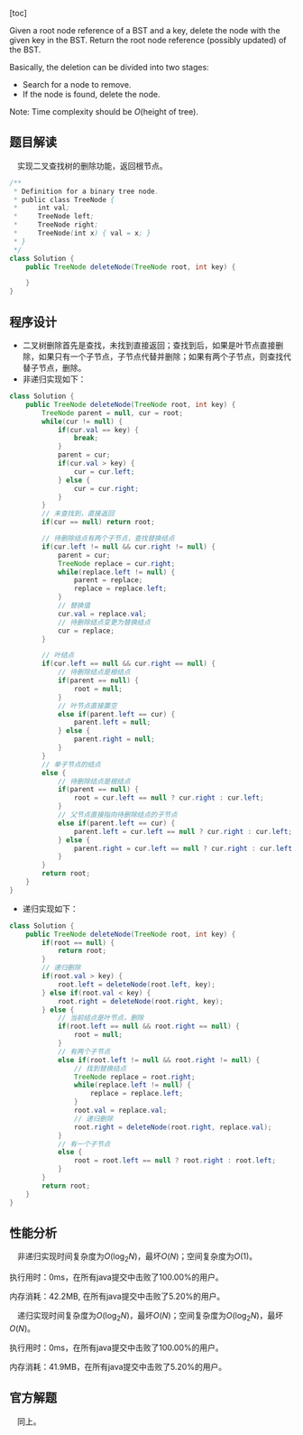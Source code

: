 [toc]

Given a root node reference of a BST and a key, delete the node with the given key in the BST. Return the root node reference (possibly updated) of the BST.

Basically, the deletion can be divided into two stages:

* Search for a node to remove.
* If the node is found, delete the node.

Note: Time complexity should be $O(\text{height of tree})$.



## 题目解读

&emsp;实现二叉查找树的删除功能，返回根节点。

```java
/**
 * Definition for a binary tree node.
 * public class TreeNode {
 *     int val;
 *     TreeNode left;
 *     TreeNode right;
 *     TreeNode(int x) { val = x; }
 * }
 */
class Solution {
    public TreeNode deleteNode(TreeNode root, int key) {

    }
}
```

## 程序设计

* 二叉树删除首先是查找，未找到直接返回；查找到后，如果是叶节点直接删除，如果只有一个子节点，子节点代替并删除；如果有两个子节点，则查找代替子节点，删除。
* 非递归实现如下：

```java
class Solution {
    public TreeNode deleteNode(TreeNode root, int key) {
        TreeNode parent = null, cur = root;
        while(cur != null) {
            if(cur.val == key) {
                break;
            }
            parent = cur;
            if(cur.val > key) {
                cur = cur.left;
            } else {
                cur = cur.right;
            }
        }
        // 未查找到，直接返回
        if(cur == null) return root;

        // 待删除结点有两个子节点，查找替换结点
        if(cur.left != null && cur.right != null) {
            parent = cur;
            TreeNode replace = cur.right;
            while(replace.left != null) {
                parent = replace;
                replace = replace.left;
            }
            // 替换值
            cur.val = replace.val;
            // 待删除结点变更为替换结点
            cur = replace;
        }

        // 叶结点
        if(cur.left == null && cur.right == null) {
            // 待删除结点是根结点
            if(parent == null) {
                root = null;
            } 
            // 叶节点直接置空
            else if(parent.left == cur) {
                parent.left = null;
            } else {
                parent.right = null;
            }
        }
        // 单子节点的结点
        else {
            // 待删除结点是根结点
            if(parent == null) {
                root = cur.left == null ? cur.right : cur.left;
            } 
            // 父节点直接指向待删除结点的子节点
            else if(parent.left == cur) {
                parent.left = cur.left == null ? cur.right : cur.left;
            } else {
                parent.right = cur.left == null ? cur.right : cur.left;
            }
        }
        return root;
    }
}
```

* 递归实现如下：

```java
class Solution {
    public TreeNode deleteNode(TreeNode root, int key) {
        if(root == null) {
            return root;
        }
        // 递归删除
        if(root.val > key) {
            root.left = deleteNode(root.left, key);
        } else if(root.val < key) {
            root.right = deleteNode(root.right, key);
        } else {
            // 当前结点是叶节点，删除
            if(root.left == null && root.right == null) {
                root = null;
            } 
            // 有两个子节点
            else if(root.left != null && root.right != null) {
                // 找到替换结点
                TreeNode replace = root.right;
                while(replace.left != null) {
                    replace = replace.left;
                }
                root.val = replace.val;
                // 递归删除
                root.right = deleteNode(root.right, replace.val);
            }
            // 有一个子节点
            else {
                root = root.left == null ? root.right : root.left;
            }
        }
        return root;
    }
}
```

## 性能分析

&emsp;非递归实现时间复杂度为$O(\log_2N)$，最坏$O(N)$；空间复杂度为$O(1)$。

执行用时：0ms，在所有java提交中击败了100.00%的用户。

内存消耗：42.2MB, 在所有java提交中击败了5.20%的用户。

&emsp;递归实现时间复杂度为$O(\log_2N)$，最坏$O(N)$；空间复杂度为$O(\log_2N)$，最坏$O(N)$。

执行用时：0ms，在所有java提交中击败了100.00%的用户。

内存消耗：41.9MB，在所有java提交中击败了5.20%的用户。

## 官方解题

&emsp;同上。